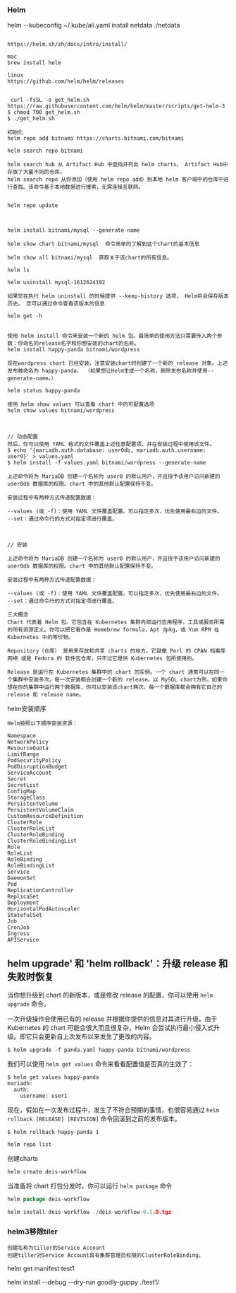 ### Helm	



 helm --kubeconfig ~/.kube/ali.yaml install netdata ./netdata

```fallback

https://helm.sh/zh/docs/intro/install/

mac
brew install helm

linux
https://github.com/helm/helm/releases


 curl -fsSL -o get_helm.sh https://raw.githubusercontent.com/helm/helm/master/scripts/get-helm-3
$ chmod 700 get_helm.sh
$ ./get_helm.sh
```





```
初始化
helm repo add bitnami https://charts.bitnami.com/bitnami

helm search repo bitnami

helm search hub 从 Artifact Hub 中查找并列出 helm charts。 Artifact Hub中存放了大量不同的仓库。
helm search repo 从你添加（使用 helm repo add）到本地 helm 客户端中的仓库中进行查找。该命令基于本地数据进行搜索，无需连接互联网。


helm repo update



helm install bitnami/mysql --generate-name

helm show chart bitnami/mysql  命令简单的了解到这个chart的基本信息

helm show all bitnami/mysql  获取关于该chart的所有信息。

helm ls

helm uninstall mysql-1612624192

如果您在执行 helm uninstall 的时候提供 --keep-history 选项， Helm将会保存版本历史。 您可以通过命令查看该版本的信息

helm get -h


使用 helm install 命令来安装一个新的 helm 包。最简单的使用方法只需要传入两个参数：你命名的release名字和你想安装的chart的名称。
helm install happy-panda bitnami/wordpress

现在wordpress chart 已经安装。注意安装chart时创建了一个新的 release 对象。上述发布被命名为 happy-panda。 （如果想让Helm生成一个名称，删除发布名称并使用--generate-name。）

helm status happy-panda

使用 helm show values 可以查看 chart 中的可配置选项
helm show values bitnami/wordpress



// 动态配置
然后，你可以使用 YAML 格式的文件覆盖上述任意配置项，并在安装过程中使用该文件。
$ echo '{mariadb.auth.database: user0db, mariadb.auth.username: user0}' > values.yaml
$ helm install -f values.yaml bitnami/wordpress --generate-name

上述命令将为 MariaDB 创建一个名称为 user0 的默认用户，并且授予该用户访问新建的 user0db 数据库的权限。chart 中的其他默认配置保持不变。

安装过程中有两种方式传递配置数据：

--values (或 -f)：使用 YAML 文件覆盖配置。可以指定多次，优先使用最右边的文件。
--set：通过命令行的方式对指定项进行覆盖。



// 安装

上述命令将为 MariaDB 创建一个名称为 user0 的默认用户，并且授予该用户访问新建的 user0db 数据库的权限。chart 中的其他默认配置保持不变。

安装过程中有两种方式传递配置数据：

--values (或 -f)：使用 YAML 文件覆盖配置。可以指定多次，优先使用最右边的文件。
--set：通过命令行的方式对指定项进行覆盖。
```





```
三大概念
Chart 代表着 Helm 包。它包含在 Kubernetes 集群内部运行应用程序，工具或服务所需的所有资源定义。你可以把它看作是 Homebrew formula，Apt dpkg，或 Yum RPM 在Kubernetes 中的等价物。

Repository（仓库） 是用来存放和共享 charts 的地方。它就像 Perl 的 CPAN 档案库网络 或是 Fedora 的 软件包仓库，只不过它是供 Kubernetes 包所使用的。

Release 是运行在 Kubernetes 集群中的 chart 的实例。一个 chart 通常可以在同一个集群中安装多次。每一次安装都会创建一个新的 release。以 MySQL chart为例，如果你想在你的集群中运行两个数据库，你可以安装该chart两次。每一个数据库都会拥有它自己的 release 和 release name。
```



helm安装顺序

```
Helm按照以下顺序安装资源：

Namespace
NetworkPolicy
ResourceQuota
LimitRange
PodSecurityPolicy
PodDisruptionBudget
ServiceAccount
Secret
SecretList
ConfigMap
StorageClass
PersistentVolume
PersistentVolumeClaim
CustomResourceDefinition
ClusterRole
ClusterRoleList
ClusterRoleBinding
ClusterRoleBindingList
Role
RoleList
RoleBinding
RoleBindingList
Service
DaemonSet
Pod
ReplicationController
ReplicaSet
Deployment
HorizontalPodAutoscaler
StatefulSet
Job
CronJob
Ingress
APIService

```





## helm upgrade' 和 'helm rollback'：升级 release 和失败时恢复

当你想升级到 chart 的新版本，或是修改 release 的配置，你可以使用 `helm upgrade` 命令。

一次升级操作会使用已有的 release 并根据你提供的信息对其进行升级。由于 Kubernetes 的 chart 可能会很大而且很复杂，Helm 会尝试执行最小侵入式升级。即它只会更新自上次发布以来发生了更改的内容。

```fallback
$ helm upgrade -f panda.yaml happy-panda bitnami/wordpress
```



我们可以使用 `helm get values` 命令来看看配置值是否真的生效了：

```fallback
$ helm get values happy-panda
mariadb:
  auth:
    username: user1
```



现在，假如在一次发布过程中，发生了不符合预期的事情，也很容易通过 `helm rollback [RELEASE] [REVISION]` 命令回滚到之前的发布版本。

```fallback
$ helm rollback happy-panda 1
```



```fallback
helm repo list
```



创建charts

```fallback
helm create deis-workflow
```

当准备将 chart 打包分发时，你可以运行 `helm package` 命令

```go
helm package deis-workflow

helm install deis-workflow ./deis-workflow-0.1.0.tgz
```







### helm3移除tiler

```
创建名称为tiller的Service Account
创建tiller对Service Account具有集群管理员权限的ClusterRoleBinding。
```





helm get manifest test1



helm install --debug --dry-run goodly-guppy ./test1/

